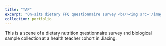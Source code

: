 ```yaml
---
title: "TAP"
excerpt: "On-site dietary FFQ questionnaire survey <br/><img src='/images/png3.jpg'width="400">"
collection: portfolio
---
```


This is a scene of a dietary nutrition questionnaire survey and biological sample collection at a health teacher cohort in Jiaxing. 
